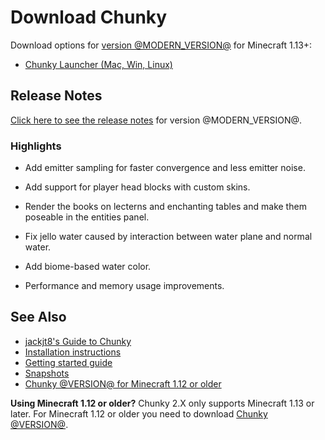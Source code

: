 Download Chunky
===============

Download options for [version @MODERN_VERSION@][1] for Minecraft 1.13+:

* [Chunky Launcher (Mac, Win, Linux)][4]


Release Notes
-------------

[Click here to see the release notes](https://github.com/chunky-dev/chunky/releases/tag/@MODERN_VERSION@) for version @MODERN_VERSION@.

### Highlights

* Add emitter sampling for faster convergence and less emitter noise.

* Add support for player head blocks with custom skins.

* Render the books on lecterns and enchanting tables and make them poseable in the entities panel.

* Fix jello water caused by interaction between water plane and normal water.

* Add biome-based water color.

* Performance and memory usage improvements.

See Also
--------

* [jackjt8's Guide to Chunky][9]
* [Installation instructions][5]
* [Getting started guide][6]
* [Snapshots][7]
* [Chunky @VERSION@ for Minecraft 1.12 or older][8]

<div class="warning">
  <strong>Using Minecraft 1.12 or older?</strong> Chunky 2.X only supports Minecraft 1.13 or later. For Minecraft 1.12 or older you need to download <a href="/release/1.4.5/release_notes.html">Chunky @VERSION@</a>.
  </strong>
</div>

[1]: release/2.3.0/release_notes.html
[2]: @EXE_DL_LINK@
[3]: @ZIP_DL_LINK@
[4]: https://chunkyupdate.lemaik.de/ChunkyLauncher.jar
[5]: install.html
[6]: getting_started.html
[7]: /snapshot.html
[8]: release/1.4.5/release_notes.html
[9]: https://jackjt8.github.io/ChunkyGuide/

